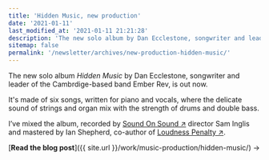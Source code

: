 ```yaml
---
title: 'Hidden Music, new production'
date: '2021-01-11'
last_modified_at: '2021-01-11 21:21:28'
description: 'The new solo album by Dan Ecclestone, songwriter and leader of the Cambrdige-based band Ember Rev, is out now.'
sitemap: false
permalink: '/newsletter/archives/new-production-hidden-music/'
---
```

The new solo album _Hidden Music_ by Dan Ecclestone, songwriter and leader of the Cambrdige-based band Ember Rev, is out now.

It's made of six songs, written for piano and vocals, where the delicate sound of strings and organ mix with the strength of drums and double bass.

I’ve mixed the album, recorded by [Sound On Sound&nbsp;↗︎](https://www.soundonsound.com/) director Sam Inglis and mastered by Ian Shepherd, co-author of [Loudness Penalty&nbsp;↗︎](https://www.loudnesspenalty.com/).

[**Read the blog post**]({{ site.url }}/work/music-production/hidden-music/) →